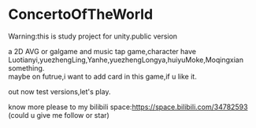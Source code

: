# ConcertoOfTheWorld
Warning:this is study project for unity.public version

a 2D AVG or galgame and music tap game,character have Luotianyi,yuezhengLing,Yanhe,yuezhengLongya,huiyuMoke,Moqingxian something.  
maybe on futrue,i want to add card in this game,if u like it.

out now test versions,let's play.

know more please to my bilibili space:<a target="_blank" href="https://space.bilibili.com/34782593">https://space.bilibili.com/34782593</a> (could u give me follow or star)
